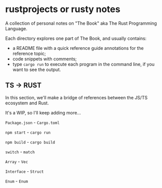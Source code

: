 # rustprojects or rusty notes
A collection of personal notes on "The Book" aka The Rust Programming Language.

Each directory explores one part of The Book, and usually contains:

- a README file with a quick reference guide annotations for the reference topic;
- code snippets with comments;
- type `cargo run` to execute each program in the command line, if you want to see the output.



## TS -> RUST

In this section, we'll make a bridge of references between the JS/TS ecosystem and Rust.


It's a WIP, so I'll keep adding more...

`Package.json` - `Cargo.toml`

`npm start` - `cargo run`

`npm build` - `cargo build`

`switch` - `match`

`Array`  - `Vec`

`Interface` - `Struct`

`Enum` - `Enum`